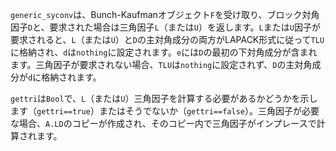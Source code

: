 `generic_syconv`は、Bunch-Kaufmanオブジェクト`F`を受け取り、ブロック対角因子`D`と、要求された場合は三角因子`L`（または`U`）を返します。`L`または`U`因子が要求されると、`L`（または`U`）と`D`の主対角成分の両方がLAPACK形式に従って`TLU`に格納され、`d`は`nothing`に設定されます。`e`には`D`の最初の下対角成分が含まれます。三角因子が要求されない場合、`TLU`は`nothing`に設定されず、`D`の主対角成分が`d`に格納されます。

`gettri`は`Bool`で、`L`（または`U`）三角因子を計算する必要があるかどうかを示します（`gettri==true`）またはそうでないか（`gettri==false`）。三角因子が必要な場合、`A.LD`のコピーが作成され、そのコピー内で三角因子がインプレースで計算されます。
